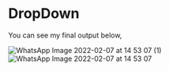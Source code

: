 # DropDown

You can see my final output below,

![WhatsApp Image 2022-02-07 at 14 53 07 (1)](https://user-images.githubusercontent.com/55725137/157821080-89093638-993a-41fb-a029-b7af2dc32fd3.jpeg) ![WhatsApp Image 2022-02-07 at 14 53 07](https://user-images.githubusercontent.com/55725137/157821108-16ec0c2f-aac5-49b9-96b8-2506a640431b.jpeg)
